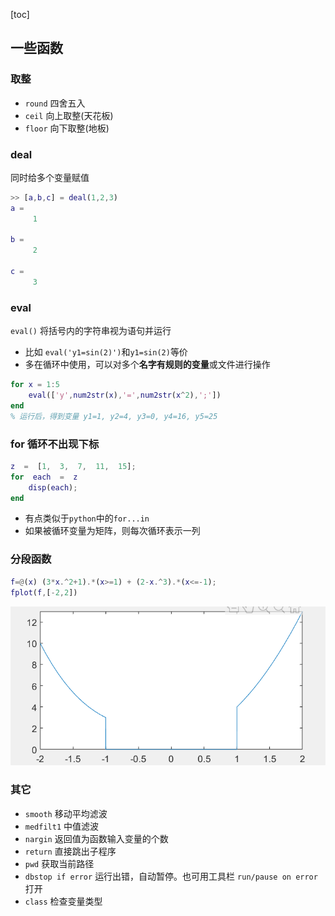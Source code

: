 [toc]

## 一些函数

### 取整

- `round` 四舍五入
- `ceil`  向上取整(天花板)
- `floor` 向下取整(地板)

### deal

同时给多个变量赋值

```matlab
>> [a,b,c] = deal(1,2,3)
a =
     1

b =
     2

c =
     3
```

### eval

`eval()` 将括号内的字符串视为语句并运行

- 比如 `eval('y1=sin(2)')`和`y1=sin(2)`等价
- 多在循环中使用，可以对多个**名字有规则的变量**或文件进行操作

```matlab
for x = 1:5
    eval(['y',num2str(x),'=',num2str(x^2),';'])
end
% 运行后，得到变量 y1=1, y2=4, y3=0, y4=16, y5=25
```

### for 循环不出现下标

```matlab
z  =  [1,  3,  7,  11,  15];
for  each  =  z
    disp(each);
end
```

- 有点类似于`python`中的`for...in`
- 如果被循环变量为矩阵，则每次循环表示一列

### 分段函数

```matlab
f=@(x) (3*x.^2+1).*(x>=1) + (2-x.^3).*(x<=-1);
fplot(f,[-2,2])
```

![分段函数](../img/分段函数绘图.png)

### 其它

- `smooth` 移动平均滤波
- `medfilt1` 中值滤波
- `nargin` 返回值为函数输入变量的个数
- `return` 直接跳出子程序
- `pwd` 获取当前路径
- `dbstop if error` 运行出错，自动暂停。也可用工具栏 `run/pause on error`打开
- `class` 检查变量类型
